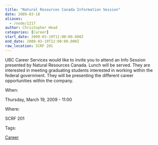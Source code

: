 ```yaml
---
title: "Natural Resources Canada Information Session"
date: 2009-03-18
aliases:
  - /node/1217
author: Christopher Head
categories: [Career]
start_date: 2009-03-19T11:00:00.000Z
end_date: 2009-03-19T12:00:00.000Z
raw_location: SCRF 201
---
```


UBC Career Services would like to invite you to attend an Info Session presented by Natural Resources Canada. Lunch will be served. They are interested in meeting graduating students interested in working within the federal government. They will be presenting the different career opportunities within the company.

When: 

Thursday, March 19, 2009 - 11:00

Where: 

SCRF 201

Tags: 

[Career](/career)
